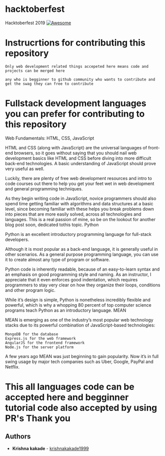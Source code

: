 # hacktoberfest
Hacktoberfest 2019 [![Awesome](https://cdn.rawgit.com/sindresorhus/awesome/d7305f38d29fed78fa85652e3a63e154dd8e8829/media/badge.svg)](https://github.com/sindresorhus/awesome)

# Instrucrtions for contributing this repository 

```Only web development related things accepeted here means code and projects can be merged here ```

```any who is begginner to github community who wants to contribute and get the swag they can free to contribute ```
# Fullstack development languages you can prefer for contributing to this repository 

Web Fundamentals: HTML, CSS, JavaScript

HTML and CSS (along with JavaScript) are the universal languages of front-end browsers, so it goes without saying that you should nail web development basics like HTML and CSS before diving into more difficult back-end technologies. A basic understanding of JavaScript should prove very useful as well.

Luckily, there are plenty of free web development resources and intro to code courses out there to help you get your feet wet in web development and general programming techniques.

As they begin writing code in JavaScript, novice programmers should also spend time getting familiar with algorithms and data structures at a basic level, since becoming familiar with these helps you break problems down into pieces that are more easily solved, across all technologies and languages. This is a real passion of mine, so be on the lookout for another blog post soon, dedicated tothis topic.
Python

Python is an excellent introductory programming language for full-stack developers.

Although it is most popular as a back-end language, it is generally useful in other scenarios. As a general purpose programming language, you can use it to create almost any type of program or software.

Python code is inherently readable, because of an easy-to-learn syntax and an emphasis on good programming style and naming. As an instructor, I appreciate that it even enforces good indentation, which requires programmers to stay very clear on how they organize their loops, conditions and other program logic.

While it’s design is simple, Python is nonetheless incredibly flexible and powerful, which is why a whopping 80 percent of top computer science programs teach Python as an introductory language.
MEAN

MEAN is emerging as one of the industry’s most popular web technology stacks due to its powerful combination of JavaScript-based technologies:

    MongoDB for the database
    Express.js for the web framework
    AngularJS for the frontend framework
    Node.js for the server platform

A few years ago MEAN was just beginning to gain popularity. Now it’s in full swing usage by major tech companies such as Uber, Google, PayPal and Netflix.

# This all languages code can be accepted here and begginner tutorial code also accepted by using PR's Thank you 
## Authors

* **Krishna kakade**  - [krishnakakade1999](https://github.com/krishnakakade1999)

